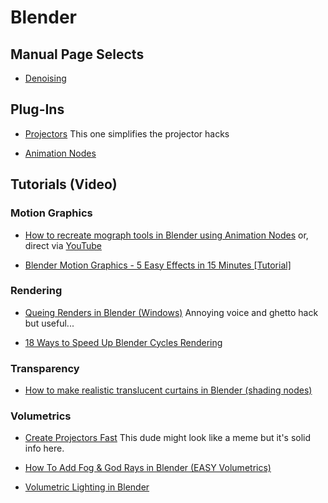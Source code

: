 # Blender #

## Manual Page Selects ##
* [Denoising](https://docs.blender.org/manual/en/latest/render/layers/denoising.html)

## Plug-Ins ##
* [Projectors](https://github.com/Ocupe/Projectors)
This one simplifies the projector hacks

* [Animation Nodes](https://github.com/JacquesLucke/animation_nodes)


## Tutorials (Video) ##

### Motion Graphics ###

* [How to recreate mograph tools in Blender using Animation Nodes](https://lesterbanks.com/2020/02/how-to-recreate-mograph-tools-in-blender-with-animation-nodes/) or, direct via [YouTube](https://www.youtube.com/watch?v=0TVGnTiYhwQ)

* [Blender Motion Graphics - 5 Easy Effects in 15 Minutes [Tutorial]](https://m.youtube.com/watch?v=AONniAlLjLg)

### Rendering ###

* [Queing Renders in Blender (Windows)](https://www.youtube.com/watch?v=WBaFvhPhIZw)
Annoying voice and ghetto hack but useful...

* [18 Ways to Speed Up Blender Cycles Rendering](https://www.youtube.com/watch?v=8gSyEpt4-60)

### Transparency ###
* [How to make realistic translucent curtains in Blender (shading nodes)](https://www.youtube.com/watch?v=UDx8K-rbt_E)


### Volumetrics ###

* [Create Projectors Fast](https://www.youtube.com/watch?v=adahnQCqmw0)
This dude might look like a meme but it's solid info here.

* [How To Add Fog & God Rays in Blender (EASY Volumetrics)](https://www.youtube.com/watch?v=jYym08606mw)

* [Volumetric Lighting in Blender](https://www.youtube.com/watch?v=AXjE-t6dFZ8)



